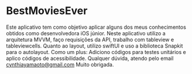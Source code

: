 # BestMoviesEver


Este aplicativo tem como objetivo aplicar alguns dos meus conhecimentos obtidos como desenvolvedora iOS júnior.
Neste aplicativo utilizo a arquitetura MVVM, faço requisições da API, trabalho com tableview e tableviewcells. Quanto ao layout, utilizo swiftUI e uso a biblioteca Snapkit para o autolayout.
Como um plus: Adiciono códigos para testes unitários e aplico códigos de acessibilidade.
Qualquer dúvida, atendo pelo email cynthiayamaoto@gmail.com
Muito obrigada.
